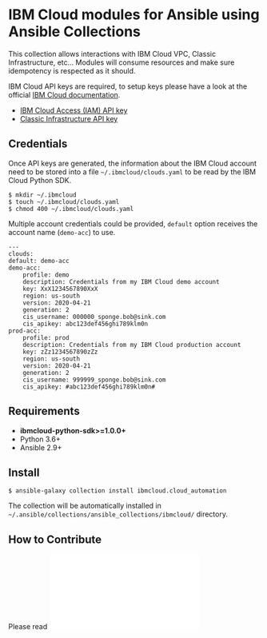 # IBM Cloud modules for Ansible using Ansible Collections

This collection allows interactions with IBM Cloud VPC, Classic Infrastructure, etc... Modules will consume resources and make sure idempotency is respected as it should.

IBM Cloud API keys are required, to setup keys please have a look at the official [IBM Cloud documentation](https://cloud.ibm.com/docs/iam?topic=iam-manapikey).

- [IBM Cloud Access (IAM) API key](https://cloud.ibm.com/docs/iam?topic=iam-userapikey)
- [Classic Infrastructure API key](https://cloud.ibm.com/docs/iam?topic=iam-classic_keys)

## Credentials

Once API keys are generated, the information about the IBM Cloud account need to be stored into a file `~/.ibmcloud/clouds.yaml` to be read by the IBM Cloud Python SDK.

    $ mkdir ~/.ibmcloud
    $ touch ~/.ibmcloud/clouds.yaml
    $ chmod 400 ~/.ibmcloud/clouds.yaml

Multiple account credentials could be provided, `default` option receives the account name (`demo-acc`) to use.

    ---
    clouds:
    default: demo-acc
    demo-acc:
        profile: demo
        description: Credentials from my IBM Cloud demo account
        key: XxX1234567890XxX
        region: us-south
        version: 2020-04-21
        generation: 2
        cis_username: 000000_sponge.bob@sink.com
        cis_apikey: abc123def456ghi789klm0n
    prod-acc:
        profile: prod
        description: Credentials from my IBM Cloud production account
        key: zZz1234567890zZz
        region: us-south
        version: 2020-04-21
        generation: 2
        cis_username: 999999_sponge.bob@sink.com
        cis_apikey: #abc123def456ghi789klm0n#


## Requirements

- **ibmcloud-python-sdk>=1.0.0+**
- Python 3.6+
- Ansible 2.9+

## Install

    $ ansible-galaxy collection install ibmcloud.cloud_automation

The collection will be automatically installed in `~/.ansible/collections/ansible_collections/ibmcloud/` directory.

## How to Contribute

Please read ![Contributing](CONTRIBUTING.md)
